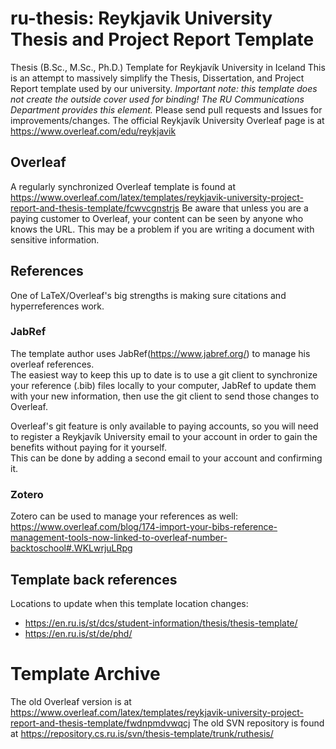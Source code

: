 # ru-thesis: Reykjavik University Thesis and Project Report Template
Thesis (B.Sc., M.Sc., Ph.D.) Template for Reykjavík University in Iceland
This is an attempt to massively simplify the Thesis, Dissertation, and Project Report template used by our university.
*Important note:  this template does not create the outside cover used for binding!  The RU Communications Department provides this element.*
Please send pull requests and Issues for improvements/changes.
The official Reykjavík University Overleaf page is at https://www.overleaf.com/edu/reykjavik
## Overleaf
A regularly synchronized Overleaf template is found at https://www.overleaf.com/latex/templates/reykjavik-university-project-report-and-thesis-template/fcwvcgnstrjs
Be aware that unless you are a paying customer to Overleaf, your content can be seen by anyone who knows the URL.  This may be a problem if you are writing a document with sensitive information.

## References
One of LaTeX/Overleaf's big strengths is making sure citations and hyperreferences work.
### JabRef
The template author uses JabRef(https://www.jabref.org/) to manage his overleaf references.  
The easiest way to keep this up to date is to use a git client to synchronize your reference (.bib) files locally to your computer, JabRef to update them with your new information, then use the git client to send those changes to Overleaf.

Overleaf's git feature is only available to paying accounts, so you will need to register a Reykjavík University email to your account in order to gain the benefits without paying for it yourself.  
This can be done by adding a second email to your account and confirming it.

### Zotero
Zotero can be used to manage your references as well:  https://www.overleaf.com/blog/174-import-your-bibs-reference-management-tools-now-linked-to-overleaf-number-backtoschool#.WKLwrjuLRpg

## Template back references
Locations to update when this template location changes:  
* https://en.ru.is/st/dcs/student-information/thesis/thesis-template/
* https://en.ru.is/st/de/phd/

# Template Archive
The old Overleaf version is at https://www.overleaf.com/latex/templates/reykjavik-university-project-report-and-thesis-template/fwdnpmdvwqcj
The old SVN repository is found at https://repository.cs.ru.is/svn/thesis-template/trunk/ruthesis/
